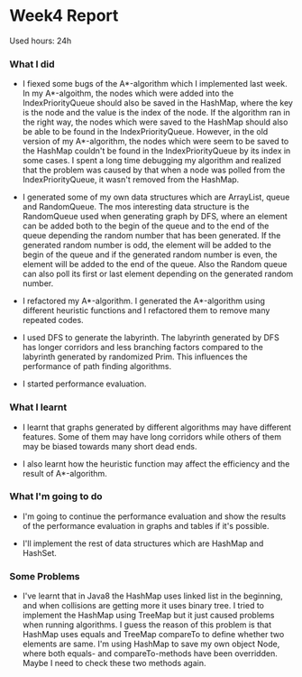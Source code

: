 # Week4 Report

Used hours: 24h

### What I did
- I fiexed some bugs of the A*-algorithm which I implemented last week. In my A*-algoithm, the nodes which were added into the IndexPriorityQueue should also be saved in the HashMap, where the key is the node and the value is the index of the node. If the algorithm ran in the right way, the nodes which were saved to the HashMap should also be able to be found in the IndexPriorityQueue. However, in the old version of my A*-algorithm, the nodes which were seem to be saved to the HashMap couldn't be found in the IndexPriorityQueue by its index in some cases. I spent a long time debugging my algorithm and realized that the problem was caused by that when a node was polled from the IndexPriorityQueue, it wasn't removed from the HashMap. 

- I generated some of my own data structures which are ArrayList, queue and RandomQueue. The mos interesting data structure is the RandomQueue used when generating graph by DFS, where an element can be added both to the begin of the queue and to the end of the queue depending the random number that has been generated. If the generated random number is odd, the element will be added to the begin of the queue and if the generated random number is even, the element will be added to the end of the queue. Also the Random queue can also poll its first or last element depending on the generated random number.

- I refactored my A*-algorithm. I generated the A*-algorithm using different heuristic functions and I refactored them to remove many repeated codes.

- I used DFS to generate the labyrinth. The labyrinth generated by DFS has longer corridors and less branching factors compared to the labyrinth generated by randomized Prim. This influences the performance of path finding algorithms.

- I started performance evaluation.

### What I learnt
- I learnt that graphs generated by different algorithms may have different features. Some of them may have long corridors while others of them may be biased towards many short dead ends.

- I also learnt how the heuristic function may affect the efficiency and the result of A*-algorithm.

### What I'm going to do
- I'm going to continue the performance evaluation and show the results of the performance evaluation in graphs and tables if it's possible.

- I'll implement the rest of data structures which are HashMap and HashSet.

### Some Problems
- I've learnt that in Java8 the HashMap uses linked list in the beginning, and when collisions are getting more it uses binary tree. I tried to implement the HashMap using TreeMap but it just caused problems when running algorithms. I guess the reason of this problem is that HashMap uses equals and TreeMap compareTo to define whether two elements are same. I'm using HashMap to save my own object Node, where both equals- and compareTo-methods have been overridden. Maybe I need to check these two methods again. 
